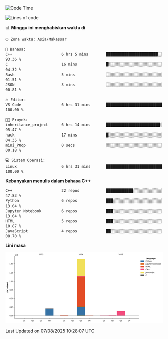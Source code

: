 <!--START_SECTION:waka-->
![Code Time](http://img.shields.io/badge/Code%20Time-397%20hrs%206%20mins-blue)

![Lines of code](https://img.shields.io/badge/Sejak%20Hello%20World%20aku%20telah%20menulis-2.0%20million%20baris%20kode-blue)

📊 **Minggu ini menghabiskan waktu di** 

```text
🕑︎ Zona waktu: Asia/Makassar

💬 Bahasa: 
C++                      6 hrs 5 mins        ███████████████████████░░   93.36 % 
C                        16 mins             █░░░░░░░░░░░░░░░░░░░░░░░░   04.32 % 
Bash                     5 mins              ░░░░░░░░░░░░░░░░░░░░░░░░░   01.51 % 
JSON                     3 mins              ░░░░░░░░░░░░░░░░░░░░░░░░░   00.81 % 

🔥 Editor: 
VS Code                  6 hrs 31 mins       █████████████████████████   100.00 % 

🐱‍💻 Proyek: 
inheritance_project      6 hrs 14 mins       ████████████████████████░   95.47 % 
hack                     17 mins             █░░░░░░░░░░░░░░░░░░░░░░░░   04.35 % 
mini_POop                0 secs              ░░░░░░░░░░░░░░░░░░░░░░░░░   00.18 % 

💻 Sistem Operasi: 
Linux                    6 hrs 31 mins       █████████████████████████   100.00 % 
```

**Kebanyakan menulis dalam bahasa C++** 

```text
C++                      22 repos            ████████████░░░░░░░░░░░░░   47.83 % 
Python                   6 repos             ███░░░░░░░░░░░░░░░░░░░░░░   13.04 % 
Jupyter Notebook         6 repos             ███░░░░░░░░░░░░░░░░░░░░░░   13.04 % 
HTML                     5 repos             ███░░░░░░░░░░░░░░░░░░░░░░   10.87 % 
JavaScript               4 repos             ██░░░░░░░░░░░░░░░░░░░░░░░   08.70 % 
```



**Lini masa**

![Lines of Code chart](https://raw.githubusercontent.com/yusuf601/yusuf601/main/assets/bar_graph.png)


 Last Updated on 07/08/2025 10:28:07 UTC
<!--END_SECTION:waka-->

